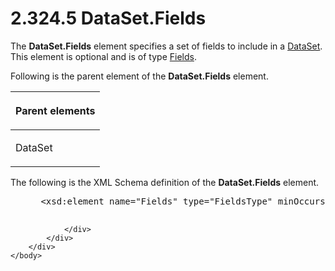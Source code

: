 <html dir="LTR" xmlns:mshelp="http://msdn.microsoft.com/mshelp" xmlns:ddue="http://ddue.schemas.microsoft.com/authoring/2003/5" xmlns:xlink="http://www.w3.org/1999/xlink" xmlns:tool="http://www.microsoft.com/tooltip">
    <head>
        <meta http-equiv="Content-Type" content="text/html; CHARSET=utf-8"></meta>
        <meta name="save" content="history"></meta>
        <title>2.324.5 DataSet.Fields</title>
        <xml>
            <mshelp:toctitle title="2.324.5 DataSet.Fields"></mshelp:toctitle>
            <mshelp:rltitle title="[MS-RDL]: DataSet.Fields"></mshelp:rltitle>
            <mshelp:keyword index="A" term="3fd0f663-85b4-41ac-b641-0ed275cabbe9"></mshelp:keyword>
            <mshelp:attr name="DCSext.ContentType" value="open specification"></mshelp:attr>
            <mshelp:attr name="AssetID" value="3fd0f663-85b4-41ac-b641-0ed275cabbe9"></mshelp:attr>
            <mshelp:attr name="TopicType" value="kbRef"></mshelp:attr>
            <mshelp:attr name="DCSext.Title" value="[MS-RDL]: DataSet.Fields" />
        </xml>
    </head>
    <body>
        <div id="header">
            <h1 class="heading">2.324.5 DataSet.Fields</h1>
        </div>
        <div id="mainSection">
            <div id="mainBody">
                <div id="allHistory" class="saveHistory"></div>
                <div id="sectionSection0" class="section" name="collapseableSection">
                    

<p>The <b>DataSet.Fields</b> element specifies a set of fields
to include in a <a href="a14782b0-2e2f-4305-83a3-3de3fd750b6a.md">DataSet</a>.
This element is optional and is of type <a href="b37f01de-0f2f-42f0-90e2-ad8bed343954.md">Fields</a>.</p>

<p>Following is the parent element of the <b>DataSet.Fields</b>
element.</p>

<table>
 <thead>
  <tr>
   <th>
   <p>Parent elements</p>
   </th>
  </tr>
 </thead>
 <tr>
  <td>
  <p>DataSet</p>
  </td>
 </tr>
</table>

<p>The following is the XML Schema definition of the <b>DataSet.Fields</b>
element.</p>

<dl>
<dd>
<div><pre> &lt;xsd:element name=&quot;Fields&quot; type=&quot;FieldsType&quot; minOccurs=&quot;0&quot; /&gt;
  
</pre></div>
</dd></dl>


                </div>
            </div>
        </div>
    </body>
</html>